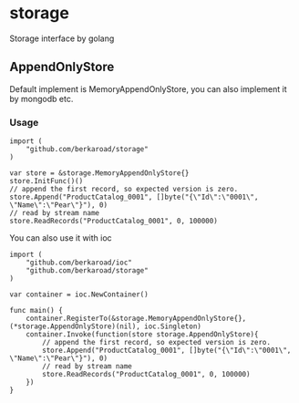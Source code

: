 # storage
Storage interface by golang

## AppendOnlyStore
Default implement is MemoryAppendOnlyStore, you can also implement it by mongodb etc.

### Usage

    import (
        "github.com/berkaroad/storage"
    )
    
    var store = &storage.MemoryAppendOnlyStore{}
    store.InitFunc()()
    // append the first record, so expected version is zero.
    store.Append("ProductCatalog_0001", []byte("{\"Id\":\"0001\", \"Name\":\"Pear\"}"), 0)
    // read by stream name
    store.ReadRecords("ProductCatalog_0001", 0, 100000)

You can also use it with ioc

    import (
        "github.com/berkaroad/ioc"
        "github.com/berkaroad/storage"
    )

    var container = ioc.NewContainer()

    func main() {
        container.RegisterTo(&storage.MemoryAppendOnlyStore{}, (*storage.AppendOnlyStore)(nil), ioc.Singleton)
        container.Invoke(function(store storage.AppendOnlyStore){
            // append the first record, so expected version is zero.
            store.Append("ProductCatalog_0001", []byte("{\"Id\":\"0001\", \"Name\":\"Pear\"}"), 0)
            // read by stream name
            store.ReadRecords("ProductCatalog_0001", 0, 100000)
        })
    }